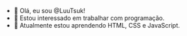 - 👋  Olá,  eu sou @LuuTsuk!
- 👀 Estou interessado em trabalhar com programação.
- 🌱  Atualmente estou aprendendo HTML, CSS e JavaScript.

<!---
LuuTsuk/LuuTsuk is a ✨ special ✨ repository because its `README.md` (this file) appears on your GitHub profile.
You can click the Preview link to take a look at your changes.
--->
